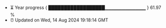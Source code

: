 - ⏳ Year progress { ██████████████████▁▁▁▁▁▁▁▁▁▁▁▁ } 61.97 %
- ⏰ Updated on Wed, 14 Aug 2024 19:18:14 GMT

